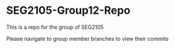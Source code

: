# SEG2105-Group12-Repo

This is a repo for the group of SEG2105

Please navigate to group member branches to view their commits
